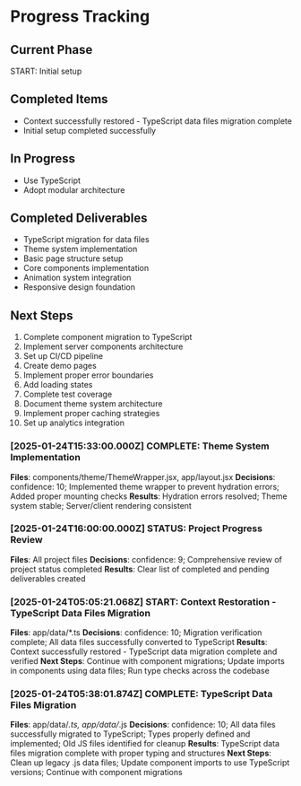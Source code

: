 # Progress Tracking

## Current Phase
START: Initial setup

## Completed Items
- Context successfully restored - TypeScript data files migration complete
- Initial setup completed successfully


## In Progress
- Use TypeScript
- Adopt modular architecture

## Completed Deliverables
- TypeScript migration for data files
- Theme system implementation
- Basic page structure setup
- Core components implementation
- Animation system integration
- Responsive design foundation

## Next Steps
1. Complete component migration to TypeScript
2. Implement server components architecture
3. Set up CI/CD pipeline
4. Create demo pages
5. Implement proper error boundaries
6. Add loading states
7. Complete test coverage
8. Document theme system architecture
9. Implement proper caching strategies
10. Set up analytics integration

### [2025-01-24T15:33:00.000Z] COMPLETE: Theme System Implementation
**Files**: components/theme/ThemeWrapper.jsx, app/layout.jsx
**Decisions**: confidence: 10; Implemented theme wrapper to prevent hydration errors; Added proper mounting checks
**Results**: Hydration errors resolved; Theme system stable; Server/client rendering consistent

### [2025-01-24T16:00:00.000Z] STATUS: Project Progress Review
**Files**: All project files
**Decisions**: confidence: 9; Comprehensive review of project status completed
**Results**: Clear list of completed and pending deliverables created

### [2025-01-24T05:05:21.068Z] START: Context Restoration - TypeScript Data Files Migration
**Files**: app/data/*.ts
**Decisions**: confidence: 10; Migration verification complete; All data files successfully converted to TypeScript
**Results**: Context successfully restored - TypeScript data migration complete and verified
**Next Steps**: Continue with component migrations; Update imports in components using data files; Run type checks across the codebase

### [2025-01-24T05:38:01.874Z] COMPLETE: TypeScript Data Files Migration
**Files**: app/data/*.ts, app/data/*.js
**Decisions**: confidence: 10; All data files successfully migrated to TypeScript; Types properly defined and implemented; Old JS files identified for cleanup
**Results**: TypeScript data files migration complete with proper typing and structures
**Next Steps**: Clean up legacy .js data files; Update component imports to use TypeScript versions; Continue with component migrations
